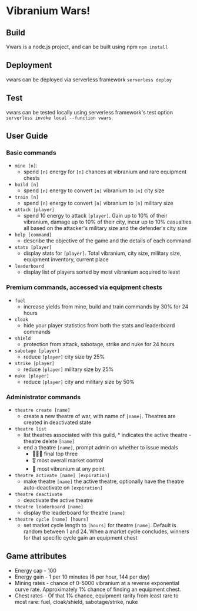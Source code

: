 # Vibranium Wars!

## Build
Vwars is a node.js project, and can be built using npm
`npm install`

## Deployment
vwars can be deployed via serverless framework
`serverless deploy`

## Test
vwars can be tested locally using serverless framework's test option
`serverless invoke local --function vwars`

## User Guide
### Basic commands

- `mine [n]`:
    - spend `[n]` energy for `[n]` chances at vibranium and rare equipment chests
- `build [n]`
    - spend `[n]` energy to convert `[n]` vibranium to `[n]` city size
- `train [n]`
    - spend `[n]` energy to convert `[n]` vibranium to `[n]` military size
- `attack [player]`
    - spend 10 energy to attack `[player]`. Gain up to 10% of their vibranium, damage up to 10% of their city, incur up to 10% casualties all based on the attacker's military size and the defender's city size
- `help [command]`
    - describe the objective of the game and the details of each command
- `stats [player]`
    - display stats for `[player]`. Total vibranium, city size, military size, equipment inventory, current place
- `leaderboard`
    - display list of players sorted by most vibranium acquired to least

### Premium commands, accessed via equipment chests
- `fuel`
    - increase yields from mine, build and train commands by 30% for 24 hours
- `cloak`
    - hide your player statistics from both the stats and leaderboard commands
- `shield`
    - protection from attack, sabotage, strike and nuke for 24 hours
- `sabotage [player]`
    - reduce `[player]` city size by 25%
- `strike [player]`
    - reduce `[player]` military size by 25%
- `nuke [player]`
    - reduce `[player]` city and military size by 50%


### Administrator commands
- `theatre create [name]`
    - create a new theatre of war, with name of `[name]`. Theatres are created in deactivated state
- `theatre list`
    - list theatres associated with this guild, * indicates the active theatre
-theatre delete `[name]`
    - end a theatre `[name]`, prompt admin on whether to issue medals
        - 🥇🥈🥉 final top three
        - 🎖 most overall market control
        - 🏅 most vibranium at any point
- `theatre activate [name] [expiration]`
    - make theatre `[name]` the active theatre, optionally have the theatre auto-deactivate on `[expiration]`
- `theatre deactivate`
    - deactivate the active theatre
- `theatre leaderboard [name]`
    - display the leaderboard for theatre `[name]`
- `theatre cycle [name] [hours]`
    - set market cycle length to `[hours]` for theatre `[name]`. Default is random between 1 and 24. When a market cycle concludes, winners for that specific cycle gain an equipment chest


## Game attributes
- Energy cap - 100
- Energy gain - 1 per 10 minutes (6 per hour, 144 per day)
- Mining rates - chance of 0-5000 vibranium at a reverse exponential curve rate. Approximately 1% chance of finding an equipment chest.
- Chest rates - Of that 1% chance, equipment rarity from least rare to most rare: fuel, cloak/shield, sabotage/strike, nuke
